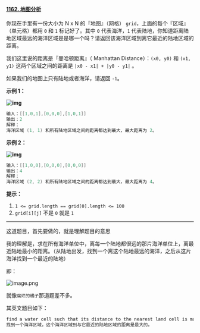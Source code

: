 #### [1162. 地图分析](https://leetcode-cn.com/problems/as-far-from-land-as-possible/)

你现在手里有一份大小为 N x N 的『地图』（网格） `grid`，上面的每个『区域』（单元格）都用 `0` 和 `1` 标记好了。其中 `0` 代表海洋，`1` 代表陆地，你知道距离陆地区域最远的海洋区域是是哪一个吗？请返回该海洋区域到离它最近的陆地区域的距离。

我们这里说的距离是『曼哈顿距离』（ Manhattan Distance）：`(x0, y0)` 和 `(x1, y1)` 这两个区域之间的距离是 `|x0 - x1| + |y0 - y1|` 。

如果我们的地图上只有陆地或者海洋，请返回 `-1`。

**示例 1：**

**![img](https://assets.leetcode-cn.com/aliyun-lc-upload/uploads/2019/08/17/1336_ex1.jpeg)**

```go
输入：[[1,0,1],[0,0,0],[1,0,1]]
输出：2
解释： 
海洋区域 (1, 1) 和所有陆地区域之间的距离都达到最大，最大距离为 2。
```

**示例 2：**

**![img](https://assets.leetcode-cn.com/aliyun-lc-upload/uploads/2019/08/17/1336_ex2.jpeg)**

```go
输入：[[1,0,0],[0,0,0],[0,0,0]]
输出：4
解释： 
海洋区域 (2, 2) 和所有陆地区域之间的距离都达到最大，最大距离为 4。
```

**提示：**

1. `1 <= grid.length == grid[0].length <= 100`
2. `grid[i][j]` 不是 `0` 就是 `1`

---

这道题目，首先要做的，就是理解题目的意思

我的理解是，求在所有海洋单位中，离每一个陆地都很远的那片海洋单位上，离最近陆地最小的距离。（从陆地出发，找到一个离这个陆地最远的海洋，之后从这片海洋找到一个最近的陆地）

即：

![image.png](https://pic.leetcode-cn.com/367df5172fd16d2637e591f6586d146772758438c66660c86719ffb2d36eb14d-image.png)

就像`腐烂的橘子`那道题差不多。

其英文题目如下：

```go
find a water cell such that its distance to the nearest land cell is maximized and return the distance.
找到一个海洋区域，这个海洋区域到与它最近的陆地区域的距离是最大的。
```

